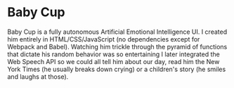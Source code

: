 # Baby Cup

Baby Cup is a fully autonomous Artificial Emotional Intelligence UI. I created him entirely in HTML/CSS/JavaScript (no dependencies except for Webpack and Babel). Watching him trickle through the pyramid of functions that dictate his random behavior was so entertaining I later integrated the Web Speech API so we could all tell him about our day, read him the New York Times (he usually breaks down crying) or a children's story (he smiles and laughs at those).
